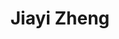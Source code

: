 ---
title: Jiayi Zheng
headshot: images/uploads/Jiayi_Zheng.jpg
role: Graphics
year: Junior
major: Graphic Design
---